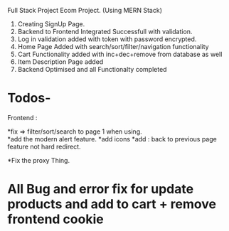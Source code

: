 Full Stack Project Ecom Project.
(Using MERN Stack)

1.  Creating SignUp Page.
2.  Backend to Frontend Integrated Successfull with validation.
3.  Log in validation added with token with password encrypted.
4.  Home Page Added with search/sort/filter/navigation functionality
5.  Cart Functionality added with inc+dec+remove from database as well
6.  Item Description Page added
7.  Backend Optimised and all Functionalty completed 

# Todos-

Frontend :

*fix => filter/sort/search to page 1 when using.  
*add the modern alert feature.
*add icons
*add : back to previous page feature not hard redirect.

\*Fix the proxy Thing.


# All Bug and error fix for update products and add to cart + remove frontend cookie


 